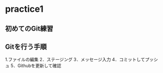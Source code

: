 # practice1

## 初めてのGit練習
## Gitを行う手順
  1.ファイルの編集
  2．ステージング
  3．メッセージ入力
  4．コミットしてプッシュ
  5．Githubを更新して確認